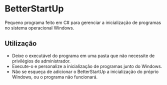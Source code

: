 # BetterStartUp
Pequeno programa feito em C# para gerenciar a inicialização de programas no sistema operacional Windows.

## Utilização
- Deixe o executável do programa em uma pasta que não necessite de privilégios de administrador. 
- Execute-o e personalize a inicialização de programas junto do Windows. 
- Não se esqueça de adicionar o BetterStartUp a inicialização do próprio Windows, ou o programa não funcionará.
